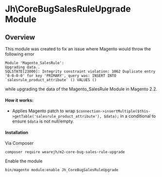 # Jh\CoreBugSalesRuleUpgrade Module

## Overview
This module was created to fix an issue where Magento would throw the following error
```
Module 'Magento_SalesRule':
Upgrading data..
SQLSTATE[23000]: Integrity constraint violation: 1062 Duplicate entry '0-0-0-0' for key 'PRIMARY', query was: INSERT INTO `salesrule_product_attribute` () VALUES ()
```
while upgrading the data of the Magento_SalesRule Module in Magento 2.2.

#### How it works:

- Applies Magento patch to wrap `$connection->insertMultiple($this->getTable('salesrule_product_attribute'), $data);` in a conditional to ensure `$data` is not null/empty.

#### Installation

Via Composer
```
composer require wearejh/m2-core-bug-sales-rule-upgrade
```

Enable the module
```
bin/magento module:enable Jh_CoreBugSalesRuleUpgrade
```
